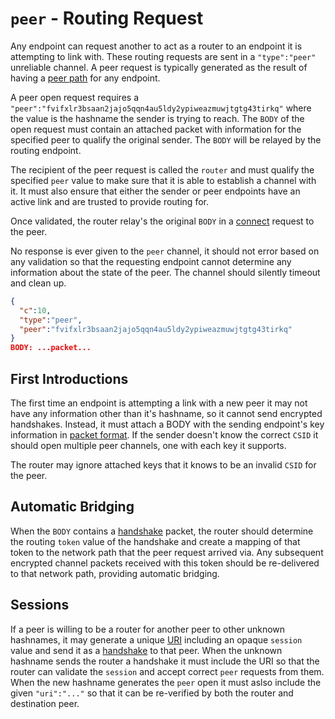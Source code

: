 # `peer` - Routing Request

Any endpoint can request another to act as a router to an endpoint it is attempting to link with.  These routing requests are sent in a `"type":"peer"` unreliable channel.  A peer request is typically generated as the result of having a [peer path](path.md) for any endpoint.

A peer open request requires a `"peer":"fvifxlr3bsaan2jajo5qqn4au5ldy2ypiweazmuwjtgtg43tirkq"` where the value is the hashname the sender is trying to reach. The `BODY` of the open request must contain an attached packet with information for the specified peer to qualify the original sender.  The `BODY` will be relayed by the routing endpoint.

The recipient of the peer request is called the `router` and must qualify the specified `peer` value to make sure that it is able to establish a channel with it.  It must also ensure that either the sender or peer endpoints have an active link and are trusted to provide routing for.

Once validated, the router relay's the original `BODY` in a [connect](connect.md) request to the peer.

No response is ever given to the `peer` channel, it should not error based on any validation so that the requesting endpoint cannot determine any information about the state of the peer.  The channel should silently timeout and clean up.

```json
{
  "c":10,
  "type":"peer",
  "peer":"fvifxlr3bsaan2jajo5qqn4au5ldy2ypiweazmuwjtgtg43tirkq"
}
BODY: ...packet...
```

## First Introductions

The first time an endpoint is attempting a link with a new peer it may not have any information other than it's hashname, so it cannot send encrypted handshakes.  Instead, it must attach a BODY with the sending endpoint's key information in [packet format](../e3x/cs/#packet).  If the sender doesn't know the correct `CSID` it should open multiple peer channels, one with each key it supports.

The router may ignore attached keys that it knows to be an invalid `CSID` for the peer.

## Automatic Bridging

When the `BODY` contains a [handshake](../e3x/handshake.md) packet, the router should determine the routing `token` value of the handshake and create a mapping of that token to the network path that the peer request arrived via.  Any subsequent encrypted channel packets received with this token should be re-delivered to that network path, providing automatic bridging.

## Sessions

If a peer is willing to be a router for another peer to other unknown hashnames, it may generate a unique [URI](../uri.md) including an opaque `session` value and send it as a [handshake](../e3x/handshake.md) to that peer.  When the unknown hashname sends the router a handshake it must include the URI so that the router can validate the `session` and accept correct `peer` requests from them.  When the new hashname generates the `peer` open it must aslso include the given `"uri":"..."` so that it can be re-verified by both the router and destination peer.

